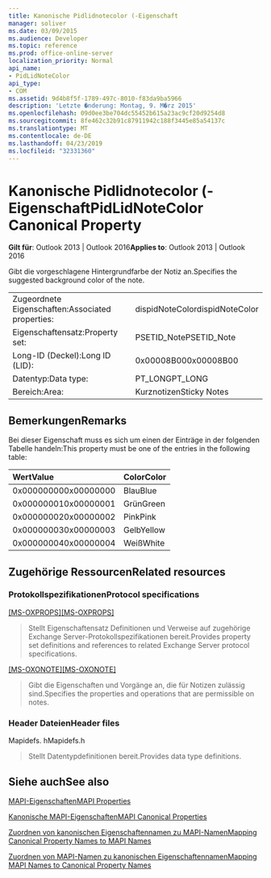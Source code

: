 ```yaml
---
title: Kanonische Pidlidnotecolor (-Eigenschaft
manager: soliver
ms.date: 03/09/2015
ms.audience: Developer
ms.topic: reference
ms.prod: office-online-server
localization_priority: Normal
api_name:
- PidLidNoteColor
api_type:
- COM
ms.assetid: 9d4b8f5f-1789-497c-8010-f83da9ba5966
description: 'Letzte �nderung: Montag, 9. M�rz 2015'
ms.openlocfilehash: 09d0ee3be704dc55452b615a23ac9cf20d9254d8
ms.sourcegitcommit: 8fe462c32b91c87911942c188f3445e85a54137c
ms.translationtype: MT
ms.contentlocale: de-DE
ms.lasthandoff: 04/23/2019
ms.locfileid: "32331360"
---
```

# <a name="pidlidnotecolor-canonical-property"></a><span data-ttu-id="7c2f6-103">Kanonische Pidlidnotecolor (-Eigenschaft</span><span class="sxs-lookup"><span data-stu-id="7c2f6-103">PidLidNoteColor Canonical Property</span></span>

  
  
<span data-ttu-id="7c2f6-104">**Gilt für**: Outlook 2013 | Outlook 2016</span><span class="sxs-lookup"><span data-stu-id="7c2f6-104">**Applies to**: Outlook 2013 | Outlook 2016</span></span> 
  
<span data-ttu-id="7c2f6-105">Gibt die vorgeschlagene Hintergrundfarbe der Notiz an.</span><span class="sxs-lookup"><span data-stu-id="7c2f6-105">Specifies the suggested background color of the note.</span></span> 
  
|||
|:-----|:-----|
|<span data-ttu-id="7c2f6-106">Zugeordnete Eigenschaften:</span><span class="sxs-lookup"><span data-stu-id="7c2f6-106">Associated properties:</span></span>  <br/> |<span data-ttu-id="7c2f6-107">dispidNoteColor</span><span class="sxs-lookup"><span data-stu-id="7c2f6-107">dispidNoteColor</span></span>  <br/> |
|<span data-ttu-id="7c2f6-108">Eigenschaftensatz:</span><span class="sxs-lookup"><span data-stu-id="7c2f6-108">Property set:</span></span>  <br/> |<span data-ttu-id="7c2f6-109">PSETID_Note</span><span class="sxs-lookup"><span data-stu-id="7c2f6-109">PSETID_Note</span></span>  <br/> |
|<span data-ttu-id="7c2f6-110">Long-ID (Deckel):</span><span class="sxs-lookup"><span data-stu-id="7c2f6-110">Long ID (LID):</span></span>  <br/> |<span data-ttu-id="7c2f6-111">0x00008B00</span><span class="sxs-lookup"><span data-stu-id="7c2f6-111">0x00008B00</span></span>  <br/> |
|<span data-ttu-id="7c2f6-112">Datentyp:</span><span class="sxs-lookup"><span data-stu-id="7c2f6-112">Data type:</span></span>  <br/> |<span data-ttu-id="7c2f6-113">PT_LONG</span><span class="sxs-lookup"><span data-stu-id="7c2f6-113">PT_LONG</span></span>  <br/> |
|<span data-ttu-id="7c2f6-114">Bereich:</span><span class="sxs-lookup"><span data-stu-id="7c2f6-114">Area:</span></span>  <br/> |<span data-ttu-id="7c2f6-115">Kurznotizen</span><span class="sxs-lookup"><span data-stu-id="7c2f6-115">Sticky Notes</span></span>  <br/> |
   
## <a name="remarks"></a><span data-ttu-id="7c2f6-116">Bemerkungen</span><span class="sxs-lookup"><span data-stu-id="7c2f6-116">Remarks</span></span>

<span data-ttu-id="7c2f6-117">Bei dieser Eigenschaft muss es sich um einen der Einträge in der folgenden Tabelle handeln:</span><span class="sxs-lookup"><span data-stu-id="7c2f6-117">This property must be one of the entries in the following table:</span></span>
  
|<span data-ttu-id="7c2f6-118">**Wert**</span><span class="sxs-lookup"><span data-stu-id="7c2f6-118">**Value**</span></span>|<span data-ttu-id="7c2f6-119">**Color**</span><span class="sxs-lookup"><span data-stu-id="7c2f6-119">**Color**</span></span>|
|:-----|:-----|
|<span data-ttu-id="7c2f6-120">0x00000000</span><span class="sxs-lookup"><span data-stu-id="7c2f6-120">0x00000000</span></span>  <br/> |<span data-ttu-id="7c2f6-121">Blau</span><span class="sxs-lookup"><span data-stu-id="7c2f6-121">Blue</span></span>  <br/> |
|<span data-ttu-id="7c2f6-122">0x00000001</span><span class="sxs-lookup"><span data-stu-id="7c2f6-122">0x00000001</span></span>  <br/> |<span data-ttu-id="7c2f6-123">Grün</span><span class="sxs-lookup"><span data-stu-id="7c2f6-123">Green</span></span>  <br/> |
|<span data-ttu-id="7c2f6-124">0x00000002</span><span class="sxs-lookup"><span data-stu-id="7c2f6-124">0x00000002</span></span>  <br/> |<span data-ttu-id="7c2f6-125">Pink</span><span class="sxs-lookup"><span data-stu-id="7c2f6-125">Pink</span></span>  <br/> |
|<span data-ttu-id="7c2f6-126">0x00000003</span><span class="sxs-lookup"><span data-stu-id="7c2f6-126">0x00000003</span></span>  <br/> |<span data-ttu-id="7c2f6-127">Gelb</span><span class="sxs-lookup"><span data-stu-id="7c2f6-127">Yellow</span></span>  <br/> |
|<span data-ttu-id="7c2f6-128">0x00000004</span><span class="sxs-lookup"><span data-stu-id="7c2f6-128">0x00000004</span></span>  <br/> |<span data-ttu-id="7c2f6-129">Weiß</span><span class="sxs-lookup"><span data-stu-id="7c2f6-129">White</span></span>  <br/> |
   
## <a name="related-resources"></a><span data-ttu-id="7c2f6-130">Zugehörige Ressourcen</span><span class="sxs-lookup"><span data-stu-id="7c2f6-130">Related resources</span></span>

### <a name="protocol-specifications"></a><span data-ttu-id="7c2f6-131">Protokollspezifikationen</span><span class="sxs-lookup"><span data-stu-id="7c2f6-131">Protocol specifications</span></span>

<span data-ttu-id="7c2f6-132">[[MS-OXPROPS]](https://msdn.microsoft.com/library/f6ab1613-aefe-447d-a49c-18217230b148%28Office.15%29.aspx)</span><span class="sxs-lookup"><span data-stu-id="7c2f6-132">[[MS-OXPROPS]](https://msdn.microsoft.com/library/f6ab1613-aefe-447d-a49c-18217230b148%28Office.15%29.aspx)</span></span>
  
> <span data-ttu-id="7c2f6-133">Stellt Eigenschaftensatz Definitionen und Verweise auf zugehörige Exchange Server-Protokollspezifikationen bereit.</span><span class="sxs-lookup"><span data-stu-id="7c2f6-133">Provides property set definitions and references to related Exchange Server protocol specifications.</span></span>
    
<span data-ttu-id="7c2f6-134">[[MS-OXONOTE]](https://msdn.microsoft.com/library/6bf4ed7e-316c-4a3c-be27-5ec93e7ab39f%28Office.15%29.aspx)</span><span class="sxs-lookup"><span data-stu-id="7c2f6-134">[[MS-OXONOTE]](https://msdn.microsoft.com/library/6bf4ed7e-316c-4a3c-be27-5ec93e7ab39f%28Office.15%29.aspx)</span></span>
  
> <span data-ttu-id="7c2f6-135">Gibt die Eigenschaften und Vorgänge an, die für Notizen zulässig sind.</span><span class="sxs-lookup"><span data-stu-id="7c2f6-135">Specifies the properties and operations that are permissible on notes.</span></span>
    
### <a name="header-files"></a><span data-ttu-id="7c2f6-136">Header Dateien</span><span class="sxs-lookup"><span data-stu-id="7c2f6-136">Header files</span></span>

<span data-ttu-id="7c2f6-137">Mapidefs. h</span><span class="sxs-lookup"><span data-stu-id="7c2f6-137">Mapidefs.h</span></span>
  
> <span data-ttu-id="7c2f6-138">Stellt Datentypdefinitionen bereit.</span><span class="sxs-lookup"><span data-stu-id="7c2f6-138">Provides data type definitions.</span></span>
    
## <a name="see-also"></a><span data-ttu-id="7c2f6-139">Siehe auch</span><span class="sxs-lookup"><span data-stu-id="7c2f6-139">See also</span></span>



[<span data-ttu-id="7c2f6-140">MAPI-Eigenschaften</span><span class="sxs-lookup"><span data-stu-id="7c2f6-140">MAPI Properties</span></span>](mapi-properties.md)
  
[<span data-ttu-id="7c2f6-141">Kanonische MAPI-Eigenschaften</span><span class="sxs-lookup"><span data-stu-id="7c2f6-141">MAPI Canonical Properties</span></span>](mapi-canonical-properties.md)
  
[<span data-ttu-id="7c2f6-142">Zuordnen von kanonischen Eigenschaftennamen zu MAPI-Namen</span><span class="sxs-lookup"><span data-stu-id="7c2f6-142">Mapping Canonical Property Names to MAPI Names</span></span>](mapping-canonical-property-names-to-mapi-names.md)
  
[<span data-ttu-id="7c2f6-143">Zuordnen von MAPI-Namen zu kanonischen Eigenschaftennamen</span><span class="sxs-lookup"><span data-stu-id="7c2f6-143">Mapping MAPI Names to Canonical Property Names</span></span>](mapping-mapi-names-to-canonical-property-names.md)

